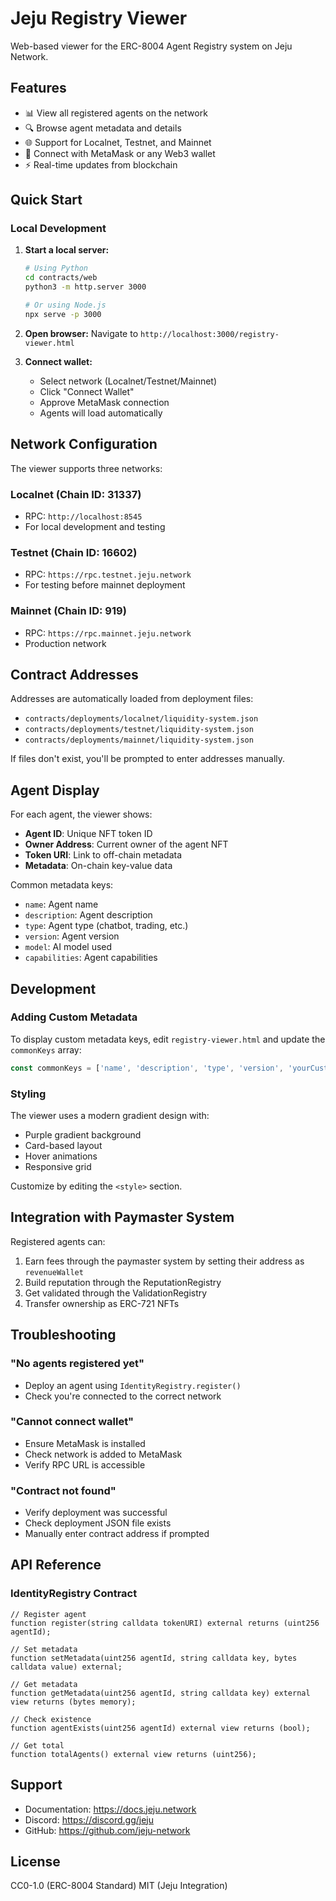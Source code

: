 # Jeju Registry Viewer

Web-based viewer for the ERC-8004 Agent Registry system on Jeju Network.

## Features

- 📊 View all registered agents on the network
- 🔍 Browse agent metadata and details
- 🌐 Support for Localnet, Testnet, and Mainnet
- 💼 Connect with MetaMask or any Web3 wallet
- ⚡ Real-time updates from blockchain

## Quick Start

### Local Development

1. **Start a local server:**
   ```bash
   # Using Python
   cd contracts/web
   python3 -m http.server 3000
   
   # Or using Node.js
   npx serve -p 3000
   ```

2. **Open browser:**
   Navigate to `http://localhost:3000/registry-viewer.html`

3. **Connect wallet:**
   - Select network (Localnet/Testnet/Mainnet)
   - Click "Connect Wallet"
   - Approve MetaMask connection
   - Agents will load automatically

## Network Configuration

The viewer supports three networks:

### Localnet (Chain ID: 31337)
- RPC: `http://localhost:8545`
- For local development and testing

### Testnet (Chain ID: 16602)
- RPC: `https://rpc.testnet.jeju.network`
- For testing before mainnet deployment

### Mainnet (Chain ID: 919)
- RPC: `https://rpc.mainnet.jeju.network`
- Production network

## Contract Addresses

Addresses are automatically loaded from deployment files:
- `contracts/deployments/localnet/liquidity-system.json`
- `contracts/deployments/testnet/liquidity-system.json`
- `contracts/deployments/mainnet/liquidity-system.json`

If files don't exist, you'll be prompted to enter addresses manually.

## Agent Display

For each agent, the viewer shows:
- **Agent ID**: Unique NFT token ID
- **Owner Address**: Current owner of the agent NFT
- **Token URI**: Link to off-chain metadata
- **Metadata**: On-chain key-value data

Common metadata keys:
- `name`: Agent name
- `description`: Agent description
- `type`: Agent type (chatbot, trading, etc.)
- `version`: Agent version
- `model`: AI model used
- `capabilities`: Agent capabilities

## Development

### Adding Custom Metadata

To display custom metadata keys, edit `registry-viewer.html` and update the `commonKeys` array:

```javascript
const commonKeys = ['name', 'description', 'type', 'version', 'yourCustomKey'];
```

### Styling

The viewer uses a modern gradient design with:
- Purple gradient background
- Card-based layout
- Hover animations
- Responsive grid

Customize by editing the `<style>` section.

## Integration with Paymaster System

Registered agents can:
1. Earn fees through the paymaster system by setting their address as `revenueWallet`
2. Build reputation through the ReputationRegistry
3. Get validated through the ValidationRegistry
4. Transfer ownership as ERC-721 NFTs

## Troubleshooting

### "No agents registered yet"
- Deploy an agent using `IdentityRegistry.register()`
- Check you're connected to the correct network

### "Cannot connect wallet"
- Ensure MetaMask is installed
- Check network is added to MetaMask
- Verify RPC URL is accessible

### "Contract not found"
- Verify deployment was successful
- Check deployment JSON file exists
- Manually enter contract address if prompted

## API Reference

### IdentityRegistry Contract

```solidity
// Register agent
function register(string calldata tokenURI) external returns (uint256 agentId);

// Set metadata
function setMetadata(uint256 agentId, string calldata key, bytes calldata value) external;

// Get metadata
function getMetadata(uint256 agentId, string calldata key) external view returns (bytes memory);

// Check existence
function agentExists(uint256 agentId) external view returns (bool);

// Get total
function totalAgents() external view returns (uint256);
```

## Support

- Documentation: https://docs.jeju.network
- Discord: https://discord.gg/jeju
- GitHub: https://github.com/jeju-network

## License

CC0-1.0 (ERC-8004 Standard)
MIT (Jeju Integration)

